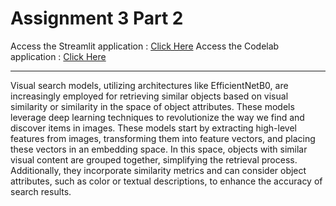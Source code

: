 # Assignment 3 Part 2

Access the Streamlit application : [Click Here](https://assignment3part2.streamlit.app/)
Access the Codelab application : [Click Here](https://codelabs-preview.appspot.com/?file_id=11wvYnPBgPRSQ2Vl6WJofNutzmoaWP9N-PE-SW4ksNMQ#0)

------

Visual search models, utilizing architectures like EfficientNetB0, are increasingly employed for retrieving similar objects based on visual similarity or similarity in the space of object attributes. These models leverage deep learning techniques to revolutionize the way we find and discover items in images. These models start by extracting high-level features from images, transforming them into feature vectors, and placing these vectors in an embedding space. In this space, objects with similar visual content are grouped together, simplifying the retrieval process. Additionally, they incorporate similarity metrics and can consider object attributes, such as color or textual descriptions, to enhance the accuracy of search results.